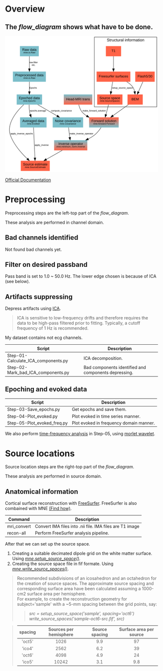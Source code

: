<!-- filename: workflow.md -->

# Overview
## The _flow_diagram_ shows what have to be done.
<img src="flow_diagram.svg" alt="Flow diagram">

[Official Documentation](https://mne.tools/stable/overview/cookbook.html#flow-diagram)

# Preprocessing
Preprocessing steps are the left-top part of the _flow_diagram_.

These analysis are performed in channel domain.

## Bad channels identified
Not found bad channels yet.

## Filter on desired passband
Pass band is set to 1.0 ~ 50.0 Hz.
The lower edge chosen is because of ICA (see below).

## Artifacts suppressing
Depress artifacts using [ICA](https://mne.tools/stable/generated/mne.preprocessing.ICA.html?highlight=ica#mne.preprocessing.ICA).
>ICA is sensitive to low-frequency drifts and therefore requires the data to be high-pass filtered prior to fitting. Typically, a cutoff frequency of 1 Hz is recommended.

My dataset contains not ecg channels.

| Script | Description |
|--------|-------------|
| Step-01-Calculate_ICA_components.py | ICA decomposition. |
| Step-02-Mark_bad_ICA_components.py | Bad components identified and components depressing.|

## Epoching and evoked data

| Script | Description |
|--------|-------------|
| Step-03-Save_epochs.py | Get epochs and save them. |
| Step-04-Plot_evoked.py | Plot evoked in time series manner. |
| Step-05-Plot_evoked_freq.py | Plot evoked in frequency domain manner. |

We also perform [time-frequency analysis](https://mne.tools/stable/auto_examples/time_frequency/plot_time_frequency_simulated.html?highlight=wavelet) in Step-05, using [morlet wavelet](https://mne.tools/stable/generated/mne.time_frequency.tfr_morlet.html#mne.time_frequency.tfr_morlet).

# Source locations
Source location steps are the right-top part of the _flow_diagram_.

These analysis are performed in source domain.

## Anatomical information
Cortical surface reconstruction with [FreeSurfer](https://surfer.nmr.mgh.harvard.edu/fswiki/RecommendedReconstruction).
FreeSurfer is also combained with MNE [(Find how)](https://mne.tools/stable/auto_tutorials/source-modeling/plot_background_freesurfer.html#tut-freesurfer).

| Command | Description |
|--------|-------------|
| mri_convert | Convert IMA files into .nii file. IMA files are T1 image  |
| recon-all | Perform FreeSurfer analysis pipeline. |

After that we can set up the source space.

1. Creating a suitable decimated dipole grid on the white matter surface.
Using [_mne.setup_source_space()_](https://mne.tools/stable/generated/mne.setup_source_space.html#mne.setup_source_space).
2. Creating the source space file in fif formate. Using [_mne.write_source_spaces()_](https://mne.tools/stable/generated/mne.write_source_spaces.html#mne.write_source_spaces).

>Recommended subdivisions of an icosahedron and an octahedron for the creation of source spaces. The approximate source spacing and corresponding surface area have been calculated assuming a 1000-cm2 surface area per hemisphere.<br>
For example, to create the reconstruction geometry for subject='sample' with a ~5-mm spacing between the grid points, say:<br>
>>_src = setup_source_space('sample', spacing='oct6')_  
>>_write_source_spaces('sample-oct6-src.fif', src)_  

>|spacing|Sources per hemisphere|Source spacing|Surface area per source|
>|:-----:|:--------------------:|:------------:|:---------------------:|
>|'oct5'|1026|9.9|97|
>|'ico4'|2562|6.2|39|
>|'oct6'|4098|4.9|24|
>|'ico5'|10242|3.1|9.8|


